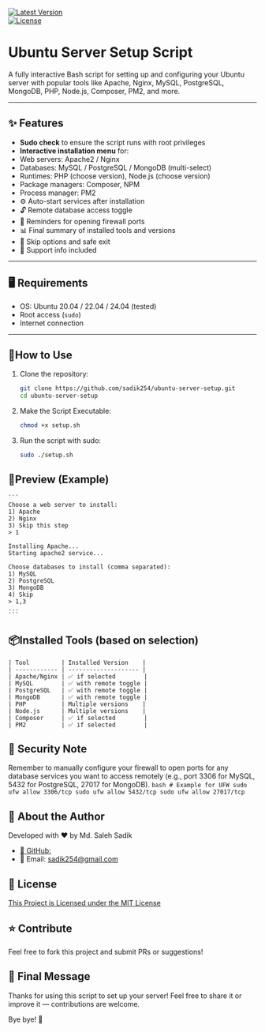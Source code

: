 [![Latest Version](https://img.shields.io/github/v/release/sadik254/ubuntu-server-setup?style=flat-square)](https://github.com/sadik254/ubuntu-server-setup/releases)  
[![License](https://img.shields.io/github/license/sadik254/ubuntu-server-setup?style=flat-square)](LICENSE) 

# Ubuntu Server Setup Script

A fully interactive Bash script for setting up and configuring your Ubuntu server with popular tools like Apache, Nginx, MySQL, PostgreSQL, MongoDB, PHP, Node.js, Composer, PM2, and more.

---

## ✨ Features

-  **Sudo check** to ensure the script runs with root privileges
-  **Interactive installation menu** for:
  - Web servers: Apache2 / Nginx
  - Databases: MySQL / PostgreSQL / MongoDB (multi-select)
  - Runtimes: PHP (choose version), Node.js (choose version)
  - Package managers: Composer, NPM
  - Process manager: PM2
- ⚙️ Auto-start services after installation
- 🔓 Remote database access toggle
- 🔐 Reminders for opening firewall ports
- 📊 Final summary of installed tools and versions
- 🙌 Skip options and safe exit
- 📧 Support info included

---

## 🖥️ Requirements

- OS: Ubuntu 20.04 / 22.04 / 24.04 (tested)
- Root access (`sudo`)
- Internet connection

---

## 🚀How to Use

1. Clone the repository:
   ```bash
   git clone https://github.com/sadik254/ubuntu-server-setup.git
   cd ubuntu-server-setup
   ```
2. Make the Script Executable:
    ```bash
    chmod +x setup.sh
    ```
3. Run the script with sudo:
    ```bash
    sudo ./setup.sh
    ```

## 📸Preview (Example)
    ```
    Choose a web server to install:
    1) Apache
    2) Nginx
    3) Skip this step
    > 1

    Installing Apache...
    Starting apache2 service...

    Choose databases to install (comma separated):
    1) MySQL
    2) PostgreSQL
    3) MongoDB
    4) Skip
    > 1,3
    ...
    ```

## 📦Installed Tools (based on selection)
    | Tool         | Installed Version    |
    | ------------ | -------------------- |
    | Apache/Nginx | ✅ if selected        |
    | MySQL        | ✅ with remote toggle |
    | PostgreSQL   | ✅ with remote toggle |
    | MongoDB      | ✅ with remote toggle |
    | PHP          | Multiple versions    |
    | Node.js      | Multiple versions    |
    | Composer     | ✅ if selected        |
    | PM2          | ✅ if selected        |

## 🔐 Security Note
Remember to manually configure your firewall to open ports for any database services you want to access remotely (e.g., port 3306 for MySQL, 5432 for PostgreSQL, 27017 for MongoDB).
    ```bash
    # Example for UFW
    sudo ufw allow 3306/tcp
    sudo ufw allow 5432/tcp
    sudo ufw allow 27017/tcp
    ```
## 🙋 About the Author
Developed with ❤️ by Md. Saleh Sadik
 - [🔗 GitHub:](https://github.com/sadik254)
 - 📧 Email: sadik254@gmail.com

## 📄 License
[This Project is Licensed under the MIT License](LICENSE)

## ⭐️ Contribute
Feel free to fork this project and submit PRs or suggestions!

## 👋 Final Message
Thanks for using this script to set up your server!
Feel free to share it or improve it — contributions are welcome.

Bye bye! 👋

